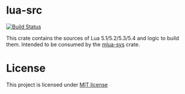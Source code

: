 # lua-src
[![Build Status]][github-actions]

[Build Status]: https://github.com/mlua-rs/lua-src-rs/workflows/CI/badge.svg
[github-actions]: https://github.com/mlua-rs/lua-src-rs/actions

This crate contains the sources of Lua 5.1/5.2/5.3/5.4 and logic to build them.
Intended to be consumed by the [mlua-sys] crate.

[mlua-sys]: https://crates.io/crates/mlua-sys

# License

This project is licensed under [MIT license](http://opensource.org/licenses/MIT)
